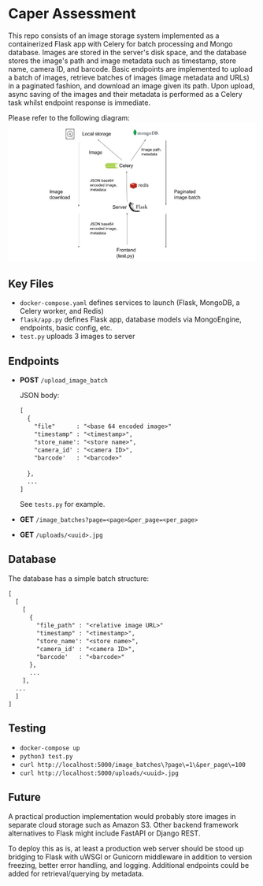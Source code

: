 # Caper Assessment

This repo consists of an image storage system implemented as a containerized Flask app with Celery for batch processing and Mongo database. Images are stored in the server's disk space, and the database stores the image's path and image metadata such as timestamp, store name, camera ID, and barcode. Basic endpoints are implemented to upload a batch of images, retrieve batches of images (image metadata and URLs) in a paginated fashion, and download an image given its path. Upon upload, async saving of the images and their metadata is performed as a Celery task whilst endpoint response is immediate.

Please refer to the following diagram:
![Diagram](diagram.jpg)

## Key Files

* `docker-compose.yaml` defines services to launch (Flask, MongoDB, a Celery worker, and Redis)
* `flask/app.py` defines Flask app, database models via MongoEngine, endpoints, basic config, etc.
* `test.py` uploads 3 images to server

## Endpoints

* **POST** `/upload_image_batch`
  
  JSON body:
    ```
    [ 
      {
        "file"      : "<base 64 encoded image>"
        "timestamp" : "<timestamp>",
        "store_name': "<store name>",
        "camera_id' : "<camera ID>",
        "barcode'   : "<barcode>"

      },
      ...
    ]
    ```
    See `tests.py` for example.
    
* **GET** `/image_batches?page=<page>&per_page=<per_page>`
* **GET** `/uploads/<uuid>.jpg`

## Database

The database has a simple batch structure:
```
[
  [
    [ 
      {
        "file_path" : "<relative image URL>"
        "timestamp" : "<timestamp>",
        "store_name': "<store name>",
        "camera_id' : "<camera ID>",
        "barcode'   : "<barcode>"
      },
      ...
    ],
  ...
  ]
]
```

## Testing
* `docker-compose up`
* `python3 test.py`
* `curl http://localhost:5000/image_batches\?page\=1\&per_page\=100`
* `curl http://localhost:5000/uploads/<uuid>.jpg`

## Future

A practical production implementation would probably store images in separate cloud storage such as Amazon S3. Other backend framework alternatives to Flask might include FastAPI or Django REST.

To deploy this as is, at least a production web server should be stood up bridging to Flask with uWSGI or Gunicorn middleware in addition to version freezing, better error handling, and logging. Additional endpoints could be added for retrieval/querying by metadata.
